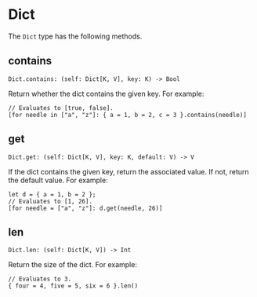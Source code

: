 # Dict

The `Dict` type has the following methods.

## contains

    Dict.contains: (self: Dict[K, V], key: K) -> Bool

Return whether the dict contains the given key. For example:

```rcl
// Evaluates to [true, false].
[for needle in ["a", "z"]: { a = 1, b = 2, c = 3 }.contains(needle)]
```

## get

    Dict.get: (self: Dict[K, V], key: K, default: V) -> V

If the dict contains the given key, return the associated value. If not, return
the default value. For example:

```rcl
let d = { a = 1, b = 2 };
// Evaluates to [1, 26].
[for needle = ["a", "z"]: d.get(needle, 26)]
```

## len

    Dict.len: (self: Dict[K, V]) -> Int

Return the size of the dict. For example:

```rcl
// Evaluates to 3.
{ four = 4, five = 5, six = 6 }.len()
```
